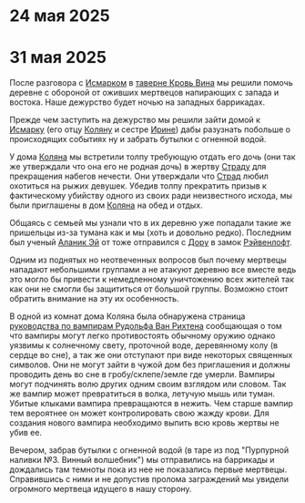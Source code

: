 # 24 мая 2025

# 31 мая 2025
После разговора с [Исмарком](npcs/ismark_kolyanych) в [таверне Кровь Вина]() мы решили помочь деревне с обороной от оживших мертвецов напирающих с запада и востока. Наше дежурство будет ночью на западных баррикадах.

Прежде чем заступить на дежурство мы решили зайти домой к [Исмарку](npcs/ismark_kolyanych) (его отцу [Коляну](npcs/kolyan) и сестре [Ирине](npcs/irina)) дабы разузнать побольше о происходящих событиях ну и забрать бутылки с огненной водой.

У дома [Коляна](npcs/kolyan) мы встретили толпу требующую отдать его дочь (они так же утверждали что она его не родная дочь) в жертву [Страду](npcs/strad) для прекращения набегов нечести. Они утверждали что [Страд](npcs/strad) любил охотиться на рыжих девушек. Убедив толпу прекратить призыв к фактическому убийству одного из своих ради неизвестного исхода, мы были приглашены в дом [Коляна](npcs/kolyan) на обед и отдых.

Общаясь с семьей мы узнали что в их деревню уже попадали такие же пришельцы из-за тумана как и мы (хоть и довольно редко). Последним был ученый [Аланик Эй](npcs/alanik) от тоже отправился с [Дору](npcs/doru) в замок [Рэйвенлофт](locs/ravenloft).

Одним из поднятых но неотвеченных вопросов был почему мертвецы нападают небольшими группами а не атакуют деревню все вместе ведь это могло бы привести к немедленному уничтожению всех жителей так как они не смогли бы защититься от большой группы. Возможно стоит обратить внимание на эту их особенность.

В одной из комнат дома Коляна была обнаружена страница [руководства по вампирам Рудольфа Ван Рихтена](items/book_vampires_van_rihten) сообщающая о том что вампиры могут легко противостоять обычному оружию однако уязвимы к солнечному свету, проточной воде, деревянному колу (в сердце во сне), а так же они отступают при виде некоторых священных символов. Они не могут зайти в чужой дом без приглашения и должны проводить день во сне в гробу/склепе/земле где умерли. Вампиры могут подчинять волю других одним своим взглядом или словом. Так же вампир может превратиться в волка, летучую мышь или туман. Убитые клыками вампира превращаются в нежить. Чем старше вампир тем вероятнее он может контролировать свою жажду крови. Для создания нового вампира необходимо выпить всю кровь жертвы не убив ее.

Вечером, забрав бутылки с огненной водой (в таре из под "Пурпурной наливки №3. Винный волшебник") мы отправились на баррикады и дождались там темноты пока из нее не показались первые мертвецы. Справившись с ними и не допустив пролома заграждений мы увидели огромного мертвеца идущего в нашу сторону.

